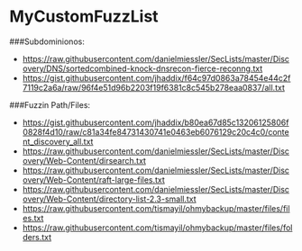 # MyCustomFuzzList
###Subdominionos:
* https://raw.githubusercontent.com/danielmiessler/SecLists/master/Discovery/DNS/sortedcombined-knock-dnsrecon-fierce-reconng.txt
* https://gist.githubusercontent.com/jhaddix/f64c97d0863a78454e44c2f7119c2a6a/raw/96f4e51d96b2203f19f6381c8c545b278eaa0837/all.txt

###Fuzzin Path/Files:
* https://gist.githubusercontent.com/jhaddix/b80ea67d85c13206125806f0828f4d10/raw/c81a34fe84731430741e0463eb6076129c20c4c0/content_discovery_all.txt
* https://raw.githubusercontent.com/danielmiessler/SecLists/master/Discovery/Web-Content/dirsearch.txt
* https://raw.githubusercontent.com/danielmiessler/SecLists/master/Discovery/Web-Content/raft-large-files.txt
* https://raw.githubusercontent.com/danielmiessler/SecLists/master/Discovery/Web-Content/directory-list-2.3-small.txt
* https://raw.githubusercontent.com/tismayil/ohmybackup/master/files/files.txt
* https://raw.githubusercontent.com/tismayil/ohmybackup/master/files/folders.txt
